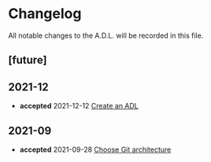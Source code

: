 # Changelog

All notable changes to the A.D.L. will be recorded in this file.

## [future]

## 2021-12

- **accepted** 2021-12-12 [Create an ADL][2021-12-12]

## 2021-09

- **accepted** 2021-09-28 [Choose Git architecture][2021-09-28]

[2021-12-12]: ./architecture-knowledge/2021-12-12_create_an_adl.md
[2021-09-28]: ./monorepo-vs-multirepo/2021-09-28_choose_architecture.md
